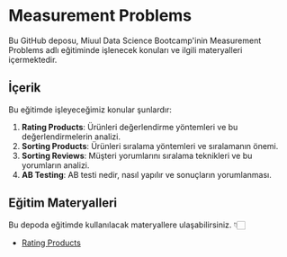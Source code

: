 # Measurement Problems

Bu GitHub deposu, Miuul Data Science Bootcamp'inin Measurement Problems adlı eğitiminde işlenecek konuları ve ilgili materyalleri içermektedir.

## İçerik

Bu eğitimde işleyeceğimiz konular şunlardır:

1. **Rating Products**: Ürünleri değerlendirme yöntemleri ve bu değerlendirmelerin analizi.
2. **Sorting Products**: Ürünleri sıralama yöntemleri ve sıralamanın önemi.
3. **Sorting Reviews**: Müşteri yorumlarını sıralama teknikleri ve bu yorumların analizi.
4. **AB Testing**: AB testi nedir, nasıl yapılır ve sonuçların yorumlanması.

## Eğitim Materyalleri

Bu depoda eğitimde kullanılacak materyallere ulaşabilirsiniz. 👇🏻 

- [Rating Products](https://github.com/melisacevik/Measurement-Problems/blob/master/rating.py)
